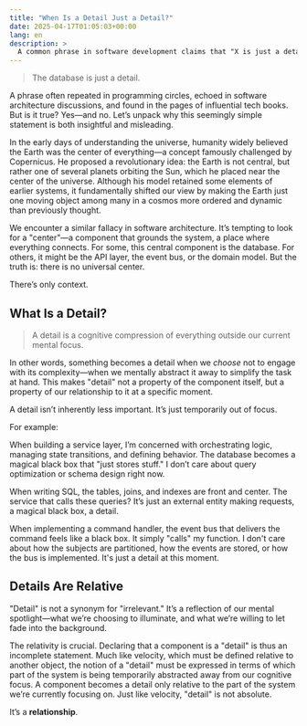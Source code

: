 ```yaml
---
title: "When Is a Detail Just a Detail?"
date: 2025-04-17T01:05:03+00:00
lang: en
description: >
  A common phrase in software development claims that "X is just a detail"—but is that really true?
---
```


> The database is just a detail.

A phrase often repeated in programming circles, echoed in software architecture discussions, and found in the pages of influential tech books. But is it true? Yes—and no. Let’s unpack why this seemingly simple statement is both insightful and misleading.

In the early days of understanding the universe, humanity widely believed the Earth was the center of everything—a concept famously challenged by Copernicus. He proposed a revolutionary idea: the Earth is not central, but rather one of several planets orbiting the Sun, which he placed near the center of the universe. Although his model retained some elements of earlier systems, it fundamentally shifted our view by making the Earth just one moving object among many in a cosmos more ordered and dynamic than previously thought.

We encounter a similar fallacy in software architecture. It’s tempting to look for a "center"—a component that grounds the system, a place where everything connects. For some, this central component is the database. For others, it might be the API layer, the event bus, or the domain model. But the truth is: there is no universal center.

There’s only context.

## What Is a Detail?

> A detail is a cognitive compression of everything outside our current mental focus.

In other words, something becomes a detail when we _choose_ not to engage with its complexity—when we mentally abstract it away to simplify the task at hand. This makes "detail" not a property of the component itself, but a property of our relationship to it at a specific moment.

A detail isn’t inherently less important. It’s just temporarily out of focus.

For example:

When building a service layer, I’m concerned with orchestrating logic, managing state transitions, and defining behavior. The database becomes a magical black box that "just stores stuff." I don’t care about query optimization or schema design right now.

When writing SQL, the tables, joins, and indexes are front and center. The service that calls these queries? It’s just an external entity making requests, a magical black box, a detail.

When implementing a command handler, the event bus that delivers the command feels like a black box. It simply "calls" my function. I don't care about how the subjects are partitioned, how the events are stored, or how the bus is implemented. It's just a detail at this moment.

## Details Are Relative

"Detail" is not a synonym for "irrelevant." It’s a reflection of our mental spotlight—what we’re choosing to illuminate, and what we’re willing to let fade into the background.

The relativity is crucial. Declaring that a component is a "detail" is thus an incomplete statement. Much like velocity, which must be defined relative to another object, the notion of a "detail" must be expressed in terms of which part of the system is being temporarily abstracted away from our cognitive focus. A component becomes a detail only relative to the part of the system we’re currently focusing on. Just like velocity, "detail" is not absolute.

It’s a **relationship**.


